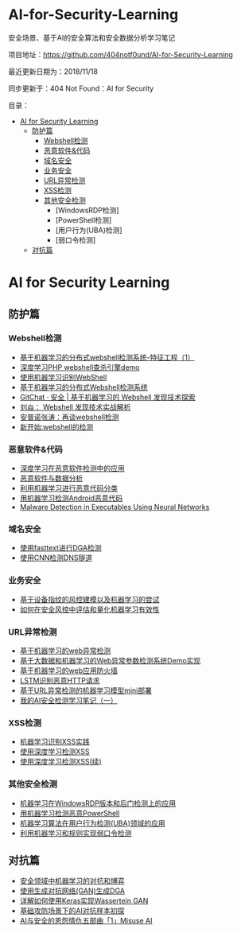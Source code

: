 # AI-for-Security-Learning
安全场景、基于AI的安全算法和安全数据分析学习笔记

项目地址：https://github.com/404notf0und/AI-for-Security-Learning

最近更新日期为：2018/11/18

同步更新于：404 Not Found：AI for Security

目录：
- [AI for Security Learning](#AI-for-Security-Learning)
	- [防护篇](#防护篇)
		- [Webshell检测](#Webshell检测)
		- [恶意软件&代码](#恶意软件&代码)
		- [域名安全](#域名安全)
		- [业务安全](#业务安全)
		- [URL异常检测](#URL异常检测)
		- [XSS检测](#XSS检测)
		- [其他安全检测](#其他安全检测)
			- [WindowsRDP检测]
			- [PowerShell检测]
			- [用户行为(UBA)检测]
			- [弱口令检测]
	- [对抗篇](#对抗篇)

<!-- more -->

# AI for Security Learning
## 防护篇 ##
### Webshell检测 ###
- [基于机器学习的分布式webshell检测系统-特征工程（1）](https://www.s0nnet.com/archives/fshell-feature-1)
- [深度学习PHP webshell查杀引擎demo](https://www.cdxy.me/?p=788)
- [使用机器学习识别WebShell](https://github.com/lcatro/WebShell-Detect-By-Machine-Learning)
- [基于机器学习的分布式Webshell检测系统](https://github.com/Lingerhk/fshell)
- [GitChat · 安全 | 基于机器学习的 Webshell 发现技术探索](http://blog.csdn.net/GitChat/article/details/77932384?locationNum=4&fps=1)
- [刘焱： Webshell 发现技术实战解析](http://gitbook.cn/books/5964d154cc597d3e0c08667c/index.html)
- [安普诺张涛：再谈webshell检测](http://www.cnetsec.com/article/22593.html)
- [新开始:webshell的检测](https://iami.xyz/New-Begin-For-Nothing/)

### 恶意软件&代码 ###
- [深度学习在恶意软件检测中的应用](https://xz.aliyun.com/t/2447)
- [恶意软件与数据分析](https://iami.xyz/AliSEC3/)
- [利用机器学习进行恶意代码分类](http://drops.xmd5.com/static/drops/tips-8151.html)
- [用机器学习检测Android恶意代码](http://drops.xmd5.com/static/drops/mobile-13428.html)
- [Malware Detection in Executables Using Neural Networks](https://devblogs.nvidia.com/malware-detection-neural-networks/)

### 域名安全 ###
- [使用fasttext进行DGA检测](https://iami.xyz/DGA-Detect/)
- [使用CNN检测DNS隧道](https://github.com/BoneLee/dns_tunnel_dectect_with_CNN)

### 业务安全 ###
- [基于设备指纹的风控建模以及机器学习的尝试](https://xz.aliyun.com/t/2801)
- [如何在安全风控中评估和量化机器学习有效性](https://xz.aliyun.com/t/2951)

### URL异常检测 ###
- [基于机器学习的web异常检测](https://www.freebuf.com/articles/web/126543.html)
- [基于大数据和机器学习的Web异常参数检测系统Demo实现](https://www.freebuf.com/articles/web/134334.html)
- [基于机器学习的web应用防火墙](https://github.com/faizann24/Fwaf-Machine-Learning-driven-Web-Application-Firewall)
- [LSTM识别恶意HTTP请求](https://www.cdxy.me/?p=775)
- [基于URL异常检测的机器学习模型mini部署](http://4o4notfound.org/index.php/archives/84/)
- [我的AI安全检测学习笔记（一）](http://4o4notfound.org/index.php/archives/127/)

### XSS检测 ###
- [机器学习识别XSS实践](https://www.cdxy.me/?p=773)
- [使用深度学习检测XSS](http://webber.tech/posts/%E4%BD%BF%E7%94%A8%E6%B7%B1%E5%BA%A6%E5%AD%A6%E4%B9%A0%E6%A3%80%E6%B5%8BXSS/)
- [使用深度学习检测XSS(续)](http://webber.tech/posts/%E4%BD%BF%E7%94%A8%E6%B7%B1%E5%BA%A6%E5%AD%A6%E4%B9%A0%E6%A3%80%E6%B5%8BXSS%28%E7%BB%AD%29/)

### 其他安全检测 ###
- [机器学习在WindowsRDP版本和后门检测上的应用](https://www.anquanke.com/post/id/157175)
- [用机器学习检测恶意PowerShell](https://xz.aliyun.com/t/2437)
- [机器学习算法在用户行为检测(UBA)领域的应用](http://dearcharles.cn/2017/11/11/%E6%9C%BA%E5%99%A8%E5%AD%A6%E4%B9%A0%E7%AE%97%E6%B3%95%E5%9C%A8%E7%94%A8%E6%88%B7%E8%A1%8C%E4%B8%BA%E6%A3%80%E6%B5%8B-UBA-%E9%A2%86%E5%9F%9F%E7%9A%84%E5%BA%94%E7%94%A8/)
- [利用机器学习和规则实现弱口令检测](https://manning23.github.io/2018/10/12/%E5%88%A9%E7%94%A8%E6%9C%BA%E5%99%A8%E5%AD%A6%E4%B9%A0%E5%92%8C%E8%A7%84%E5%88%99%E5%AE%9E%E7%8E%B0%E5%BC%B1%E5%8F%A3%E4%BB%A4%E6%A3%80%E6%B5%8B/)

## 对抗篇 ##
- [安全领域中机器学习的对抗和博弈](http://bindog.github.io/blog/2016/11/13/game-playing-with-ml-in-security/)
- [使用生成对抗网络(GAN)生成DGA](http://webber.tech/posts/%E4%BD%BF%E7%94%A8%E7%94%9F%E6%88%90%E5%AF%B9%E6%8A%97%E7%BD%91%E7%BB%9C%28GAN%29%E7%94%9F%E6%88%90DGA/)
- [详解如何使用Keras实现Wassertein GAN](https://mp.weixin.qq.com/s/F2gBP23LCEF72QDlugbBZQ)
- [基础攻防场景下的AI对抗样本初探](https://www.cdxy.me/?p=798)
- [AI与安全的恩怨情仇五部曲「1」Misuse AI](https://www.zuozuovera.com/archives/1565/)
